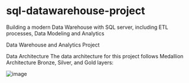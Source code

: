 # sql-datawarehouse-project
Building a modern Data Warehouse with SQL server, including ETL processes, Data Modeling and Analytics

Data Warehouse and Analytics Project

Data Architecture
The data architecture for this project follows Medallion Architecture Bronze, Silver, and Gold layers:

![image](https://github.com/user-attachments/assets/e2b8d545-400d-4f51-8072-0671c0a87f1f)
